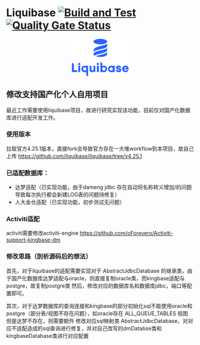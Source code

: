 # Liquibase [![Build and Test](https://github.com/liquibase/liquibase/actions/workflows/build.yml/badge.svg)](https://github.com/liquibase/liquibase/actions/workflows/build.yml) [![Quality Gate Status](https://sonarcloud.io/api/project_badges/measure?project=liquibase&metric=alert_status)](https://sonarcloud.io/summary/new_code?id=liquibase)
<p align="center"><img src="https://github.com/liquibase/liquibase/blob/master/Liquibase.png" width="30%" height="30%"></p>

## 修改支持国产化个人自用项目
最近工作需要使用liquibase项目，故进行研究实现该功能，目前仅对国产化数据库进行适配开发工作。
### 使用版本
拉取官方4.25.1版本，直接fork会导致官方存在一大堆workflow到本项目，故自己上传
https://github.com/liquibase/liquibase/tree/v4.25.1
### 已适配数据库：
- 达梦适配（已实现功能，由于dameng jdbc 存在自动将名称转义增加/的问题导致每次执行都会新建LOG表的问题待修复）
- 人大金仓适配（已实现功能，初步测试无问题）
### Activiti适配
activiti需要修改activiti-engine
https://github.com/oForevero/Activiti-support-kingbase-dm
### 修改思路（剖析源码后的想法）
首先，对于liquibase的适配需要实现对于 AbstractJdbcDatabase 的继承类，由于国产化数据库达梦适配与oracle，则直接复制oracle类，而kingbase适配与postgre，故复制postgre类
然后，修改对应的数据库名和数据库jdbc，端口等配置即可。


其次，对于达梦数据库的查询连接和kingbase的部分初始化sql不能使用oracle和postgre（部分表/视图不存在问题），如oracle存在 ALL_QUEUE_TABLES 视图 但是达梦不存在，则需要额外
修改对应sql映射类 AbstractJdbcDatabase，对对应不适配造成的sql查询进行修复，并对自己改写的dmDatabse类和kingbaseDatabase类进行对应配置
